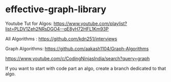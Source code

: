 # effective-graph-library

Youtube Tut for Algos: https://www.youtube.com/playlist?list=PLDV1Zeh2NRsDGO4--qE8yH72HFL1Km93P

All Algorithms : https://github.com/kdn251/interviews

Graph Algorithms: https://github.com/aakash1104/Graph-Algorithms

https://www.youtube.com/c/CodingNinjasIndia/search?query=graph

If you want to start with code part an algo, create a branch dedicated to that algo.
